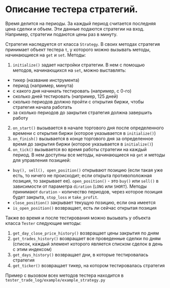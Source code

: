 # Описание тестера стратегий.

Время делится на периоды. 
За каждый период считается последняя цена сделки и объем.
Эти данные подаются стратегии на вход.
Например, стратегии подаются цены раз в минуту.


Стратегия наследуется от класса ``Strategy``.
В своих методах стратегия принимает объект тестера `t`, у которого можно вызывать методы, начинающиеся на `get` и `set`.
Методы:

1. `initialize()` задает настройки стратегии.
В нем с помощью методов, начинающихся на `set`, можно выставлять: 
- тикер (название инструмента)
- период (например, минута)
- с какого дня начинать тестировать (например, с 0-го)
- сколько дней тестировать (например, 125 дней)
- сколько периодов должно пройти с открытия биржи, чтобы стратегия начала работать
- за сколько периодов до закрытия стратегия должна завершить работу
2. `on_start()` вызывается в начале торгового дня после определенного времени с открытия биржи (которое указывается в `initialize()`)
3. `on_finish()` вызывается в конце торгового дня за определенное время до закрытия биржи (которое указывается в `initialize()`)
4. `on_tick()` вызывается во время работы стратегии на каждый период.
В нем доступны все методы, начинающиеся на `get` и методы для управления позицией:
- `buy(), sell(), open_position()` открывают позицию
(если такая уже есть, то ничего не происходит; если открыта противоположная позиция, то закрывает ее).
`open_position()` - это `buy()` или `sell()` в зависимости от параметра `diration` (`LONG` или `SHORT`).
Методы принимают `duration` - количество периодов, через которое позиция будет закрыта, `stop_loss` и `take_profit`.
- `close_position()` закрывает текущую позицию, если она имеется
- `is_open_position()` возвращает, есть ли сейчас открытая позиция

Также во время и после тестирования можно вызывать у объекта класса `Tester` следующие методы:
1. `get_day_close_price_history()` возвращает цены закрытия по дням
2. `get_trades_history()` возвращает все проведенные сделки по дням (список, каждый элемент которого является списком сделок в день с этим индексом)
3. `get_days_history()` возвращает дни, в которые тестировалась стратегия
4. `get_ticker()` возвращает тикер, на котором тестировалась стратегия

Пример с вызовом всех методов тестера находится в `tester_trade_log/example/example_strategy.py`
